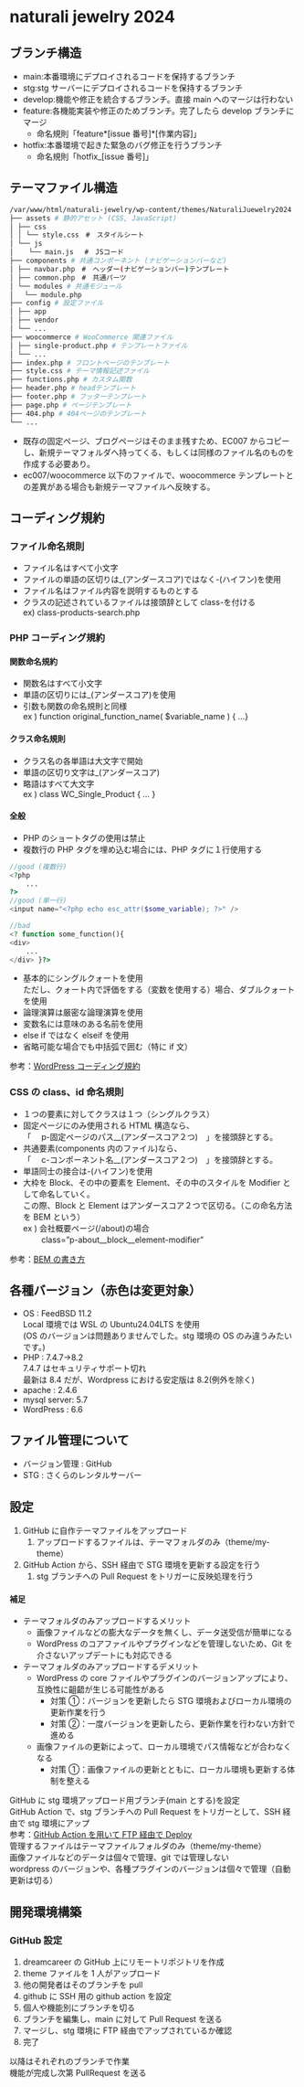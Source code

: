 # naturali jewelry 2024

## ブランチ構造

- main:本番環境にデプロイされるコードを保持するブランチ
- stg:stg サーバーにデプロイされるコードを保持するブランチ
- develop:機能や修正を統合するブランチ。直接 main へのマージは行わない
- feature:各機能実装や修正のためブランチ。完了したら develop ブランチにマージ
  - 命名規則「feature*[issue 番号]*[作業内容]」
- hotfix:本番環境で起きた緊急のバグ修正を行うブランチ
  - 命名規則「hotfix\_[issue 番号]」

## テーマファイル構造

```sh
/var/www/html/naturali-jewelry/wp-content/themes/NaturaliJuewelry2024
├── assets # 静的アセット (CSS, JavaScript)
│ ├── css
│ │ └── style.css　#　スタイルシート
│ └── js
│ 　 └── main.js 　#　JSコード
├── components # 共通コンポーネント (ナビゲーションバーなど)
│ ├── navbar.php　#　ヘッダー(ナビゲーションバー)テンプレート
│ ├── common.php　#　共通パーツ
│ └── modules # 共通モジュール
│ 　└── module.php
├── config # 設定ファイル
│ ├── app
│ ├── vendor
│ └── ...
├── woocommerce # WooCommerce 関連ファイル
│ ├── single-product.php # テンプレートファイル
│ └── ...
├── index.php # フロントページのテンプレート
├── style.css # テーマ情報記述ファイル
├── functions.php # カスタム関数
├── header.php # headテンプレート
├── footer.php # フッターテンプレート
├── page.php # ページテンプレート
├── 404.php # 404ページのテンプレート
└── ...

```

- 既存の固定ページ、ブログページはそのまま残すため、EC007 からコピーし、新規テーマフォルダへ持ってくる、もしくは同様のファイル名のものを作成する必要あり。
- ec007/woocommerce 以下のファイルで、woocommerce テンプレートとの差異がある場合も新規テーマファイルへ反映する。

## コーディング規約

### ファイル命名規則

- ファイル名はすべて小文字
- ファイルの単語の区切りは\_(アンダースコア)ではなく-(ハイフン)を使用
- ファイル名はファイル内容を説明するものとする
- クラスの記述されているファイルは接頭辞として class-を付ける  
  ex) class-products-search.php

### PHP コーディング規約

#### 関数命名規約

- 関数名はすべて小文字
- 単語の区切りには\_(アンダースコア)を使用
- 引数も関数の命名規則と同様  
  ex ) function original_function_name( $variable_name ) { …}

#### クラス命名規則

- クラス名の各単語は大文字で開始
- 単語の区切り文字は\_(アンダースコア)
- 略語はすべて大文字  
  ex ) class WC_Single_Product { … }

#### 全般

- PHP のショートタグの使用は禁止
- 複数行の PHP タグを埋め込む場合には、PHP タグに１行使用する

```php
//good (複数行)
<?php
	...
?>
//good (単一行)
<input name="<?php echo esc_attr($some_variable); ?>" />

//bad
<? function some_function(){
<div>
	...
</div> }?>
```

- 基本的にシングルクォートを使用  
  ただし、クォート内で評価をする（変数を使用する）場合、ダブルクォートを使用
- 論理演算は厳密な論理演算を使用
- 変数名には意味のある名前を使用
- else if ではなく elseif を使用
- 省略可能な場合でも中括弧で囲む（特に if 文）

参考：[WordPress コーディング規約](https://ja.wordpress.org/team/handbook/coding-standards/wordpress-coding-standards/php/)

### CSS の class、id 命名規則

- １つの要素に対してクラスは１つ（シングルクラス）
- 固定ページにのみ使用される HTML 構造なら、  
  「　 p-固定ページのパス\_\_(アンダースコア２つ)　」を接頭辞とする。
- 共通要素(components 内のファイル)なら、  
  「　 c-コンポーネント名\_\_(アンダースコア２つ)　」を接頭辞とする。
- 単語同士の接合は-(ハイフン)を使用
- 大枠を Block、その中の要素を Element、その中のスタイルを Modifier として命名していく。  
  この際、Block と Element はアンダースコア２つで区切る。（この命名方法を BEM という）  
  ex ) 会社概要ページ(/about)の場合  
  　　 class=”p-about\_\_block\_\_element-modifier”

参考：[BEM の書き方](https://qiita.com/takahirocook/items/01fd723b934e3b38cbbc)

## 各種バージョン（赤色は変更対象）

- OS : FeedBSD 11.2  
  Local 環境では WSL の Ubuntu24.04LTS を使用  
  (OS のバージョンは問題ありませんでした。stg 環境の OS のみ違うみたいです。)
- PHP : 7.4.7→8.2  
  7.4.7 はセキュリティサポート切れ  
  最新は 8.4 だが、Wordpress における安定版は 8.2(例外を除く)
- apache : 2.4.6
- mysql server: 5.7
- WordPress : 6.6

## ファイル管理について ​

- バージョン管理 : GitHub
- STG : さくらのレンタルサーバー

## 設定

1. GitHub に自作テーマファイルをアップロード
   1. アップロードするファイルは、テーマフォルダのみ（theme/my-theme）
2. GitHub Action から、SSH 経由で STG 環境を更新する設定を行う
   1. stg ブランチへの Pull Request をトリガーに反映処理を行う

#### 補足

- テーマフォルダのみアップロードするメリット
  - 画像ファイルなどの膨大なデータを無くし、データ送受信が簡単になる
  - WordPress のコアファイルやプラグインなどを管理しないため、Git を介さないアップデートにも対応できる
- テーマフォルダのみアップロードするデメリット
  - WordPress の core ファイルやプラグインのバージョンアップにより、互換性に齟齬が生じる可能性がある
    - 対策 ①：バージョンを更新したら STG 環境およびローカル環境の更新作業を行う
    - 対策 ②：一度バージョンを更新したら、更新作業を行わない方針で進める
  - 画像ファイルの更新によって、ローカル環境でパス情報などが合わなくなる
    - 対策 ①：画像ファイルの更新とともに、ローカル環境も更新する体制を整える

GitHub に stg 環境アップロード用ブランチ(main とする)を設定  
GitHub Action で、stg ブランチへの Pull Request をトリガーとして、SSH 経由で stg 環境にアップ  
参考：[GitHub Action を用いて FTP 経由で Deploy](https://qiita.com/hoshimado/items/e2073b7a6d40a23cfb55)  
管理するファイルはテーマファイルフォルダのみ（theme/my-theme）  
画像ファイルなどのデータは個々で管理、git では管理しない  
wordpress のバージョンや、各種プラグインのバージョンは個々で管理（自動更新は切る）

## 開発環境構築

### GitHub 設定

1. dreamcareer の GitHub 上にリモートリポジトリを作成
2. theme ファイルを 1 人がアップロード
3. 他の開発者はそのブランチを pull
4. github に SSH 用の github action を設定
5. 個人や機能別にブランチを切る
6. ブランチを編集し、main に対して Pull Request を送る
7. マージし、stg 環境に FTP 経由でアップされているか確認
8. 完了

以降はそれぞれのブランチで作業  
機能が完成し次第 PullRequest を送る
